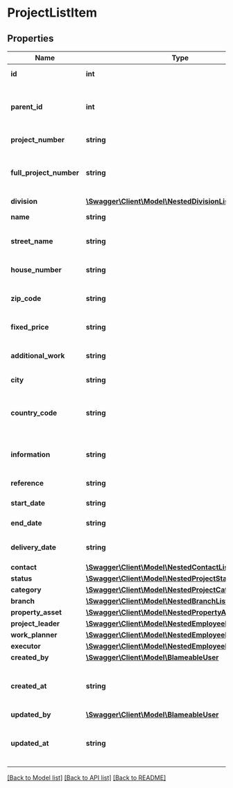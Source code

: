 # ProjectListItem

## Properties
Name | Type | Description | Notes
------------ | ------------- | ------------- | -------------
**id** | **int** | The ID of the project. | [optional] 
**parent_id** | **int** | The ID of the parent Project if this Project is a Subproject. | [optional] 
**project_number** | **string** | The project number. | [optional] 
**full_project_number** | **string** | The full project number including year. | [optional] 
**division** | [**\Swagger\Client\Model\NestedDivisionListItem**](NestedDivisionListItem.md) |  | [optional] 
**name** | **string** | The name of the project. | [optional] 
**street_name** | **string** | The street name for the project. | [optional] 
**house_number** | **string** | The house number for the project. | [optional] 
**zip_code** | **string** | The zip code for the project. | [optional] 
**fixed_price** | **string** | The fixed price of the project. | [optional] 
**additional_work** | **string** | Additional work for the project. | [optional] 
**city** | **string** | The city of the project. | [optional] 
**country_code** | **string** | An ISO 3166-2 representation of the country. | [optional] 
**information** | **string** | The information about the project. | [optional] 
**reference** | **string** | The reference of the project. | [optional] 
**start_date** | **string** | Start date for the project. | [optional] 
**end_date** | **string** | End date for the project. | [optional] 
**delivery_date** | **string** | Delivery date for the project. | [optional] 
**contact** | [**\Swagger\Client\Model\NestedContactListItem**](NestedContactListItem.md) |  | [optional] 
**status** | [**\Swagger\Client\Model\NestedProjectStatusListItem**](NestedProjectStatusListItem.md) |  | [optional] 
**category** | [**\Swagger\Client\Model\NestedProjectCategoryListItem**](NestedProjectCategoryListItem.md) |  | [optional] 
**branch** | [**\Swagger\Client\Model\NestedBranchListItem**](NestedBranchListItem.md) |  | [optional] 
**property_asset** | [**\Swagger\Client\Model\NestedPropertyAssetListItem**](NestedPropertyAssetListItem.md) |  | [optional] 
**project_leader** | [**\Swagger\Client\Model\NestedEmployeeListItem**](NestedEmployeeListItem.md) |  | [optional] 
**work_planner** | [**\Swagger\Client\Model\NestedEmployeeListItem**](NestedEmployeeListItem.md) |  | [optional] 
**executor** | [**\Swagger\Client\Model\NestedEmployeeListItem**](NestedEmployeeListItem.md) |  | [optional] 
**created_by** | [**\Swagger\Client\Model\BlameableUser**](BlameableUser.md) |  | [optional] 
**created_at** | **string** | The creation date of the object in ATOM/ISO-8601 format | [optional] 
**updated_by** | [**\Swagger\Client\Model\BlameableUser**](BlameableUser.md) |  | [optional] 
**updated_at** | **string** | The creation date of the object in ATOM/ISO-8601 format | [optional] 

[[Back to Model list]](../README.md#documentation-for-models) [[Back to API list]](../README.md#documentation-for-api-endpoints) [[Back to README]](../README.md)



